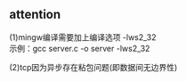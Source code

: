## attention
(1)mingw编译需要加上编译选项 -lws2_32  
示例：gcc server.c -o server -lws2_32
  
(2)tcp因为异步存在粘包问题(即数据间无边界性)
